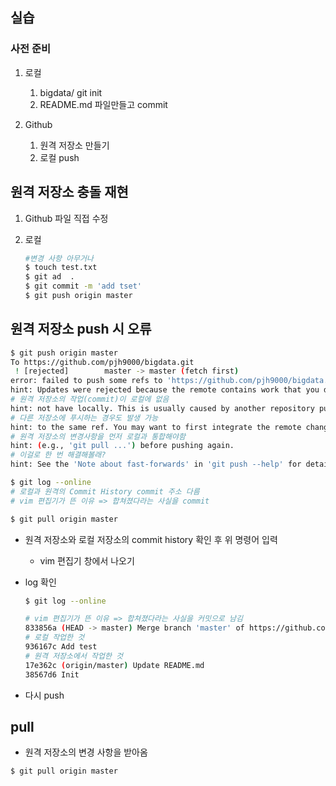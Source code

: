 ## 실습

### 사전 준비

1. 로컬
   1. bigdata/  git init
   2. README.md 파일만들고 commit

2. Github
   1.  원격 저장소 만들기
   2. 로컬 push



## 원격 저장소 충돌 재현

1. Github 파일 직접 수정

2. 로컬

   ```bash
   #변경 사항 아무거나
   $ touch test.txt
   $ git ad  .
   $ git commit -m 'add tset'
   $ git push origin master
   ```



## 원격 저장소 push 시 오류

```bash
$ git push origin master
To https://github.com/pjh9000/bigdata.git
 ! [rejected]        master -> master (fetch first)
error: failed to push some refs to 'https://github.com/pjh9000/bigdata.git'
hint: Updates were rejected because the remote contains work that you do
# 원격 저장소의 작업(commit)이 로컬에 없음
hint: not have locally. This is usually caused by another repository pushing
# 다른 저장소에 푸시하는 경우도 발생 가능
hint: to the same ref. You may want to first integrate the remote changes
# 원격 저장소의 변경사항을 먼저 로컬과 통합해야함
hint: (e.g., 'git pull ...') before pushing again.
# 이걸로 한 번 해결해볼래?
hint: See the 'Note about fast-forwards' in 'git push --help' for details.
```

```bash
$ git log --online
# 로컬과 원격의 Commit History commit 주소 다름 
# vim 편집기가 뜬 이유 => 합쳐졌다라는 사실을 commit

$ git pull origin master
```

- 원격 저장소와 로컬 저장소의 commit history 확인 후 위 명령어 입력
  - vim 편집기 창에서 나오기

- log 확인

  ```bash
  $ git log --online
  
  # vim 편집기가 뜬 이유 => 합쳐졌다라는 사실을 커밋으로 남김
  833856a (HEAD -> master) Merge branch 'master' of https://github.com/edutak/bigdata
  # 로컬 작업한 것
  936167c Add test
  # 원격 저장소에서 작업한 것
  17e362c (origin/master) Update README.md
  38567d6 Init
  ```

- 다시 push



## pull

- 원격 저장소의 변경 사항을 받아옴 

```bash
$ git pull origin master
```



